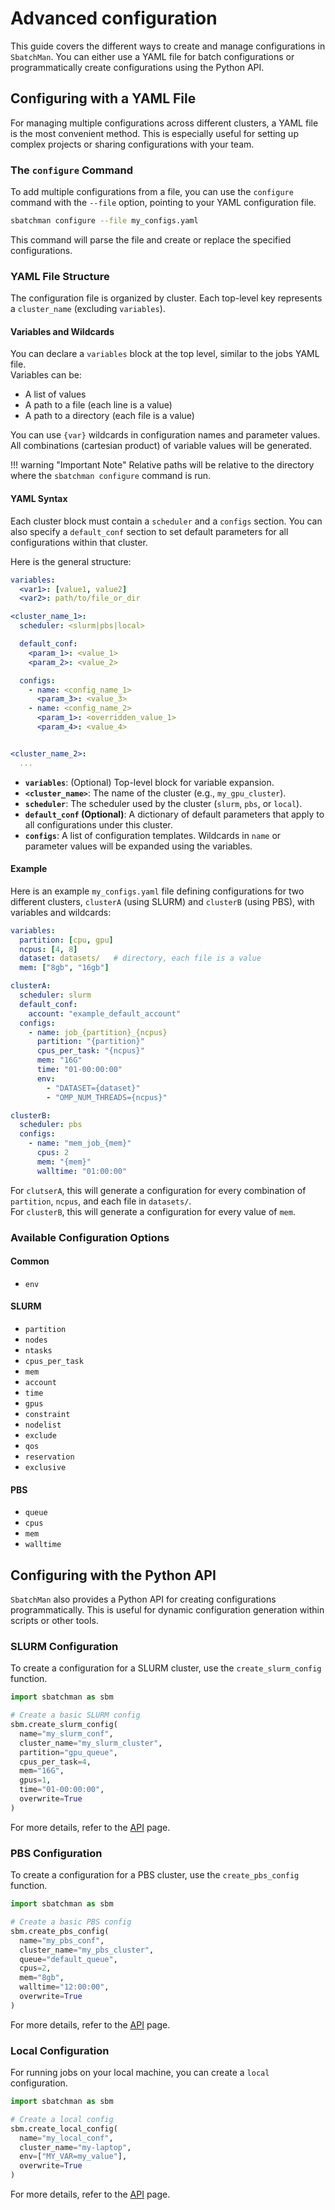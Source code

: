 # Advanced configuration

This guide covers the different ways to create and manage configurations in `SbatchMan`. You can either use a YAML file for batch configurations or programmatically create configurations using the Python API.

## Configuring with a YAML File

For managing multiple configurations across different clusters, a YAML file is the most convenient method. This is especially useful for setting up complex projects or sharing configurations with your team.

### The `configure` Command

To add multiple configurations from a file, you can use the `configure` command with the `--file` option, pointing to your YAML configuration file.

```bash
sbatchman configure --file my_configs.yaml
```

This command will parse the file and create or replace the specified configurations.

### YAML File Structure

The configuration file is organized by cluster. Each top-level key represents a `cluster_name` (excluding `variables`).

#### Variables and Wildcards

You can declare a `variables` block at the top level, similar to the jobs YAML file.  
Variables can be:

- A list of values
- A path to a file (each line is a value)
- A path to a directory (each file is a value)

You can use `{var}` wildcards in configuration names and parameter values. All combinations (cartesian product) of variable values will be generated.

!!! warning "Important Note"
    Relative paths will be relative to the directory where the `sbatchman configure` command is run. 

#### YAML Syntax

Each cluster block must contain a `scheduler` and a `configs` section. You can also specify a `default_conf` section to set default parameters for all configurations within that cluster.

Here is the general structure:

```yaml
variables:
  <var1>: [value1, value2]
  <var2>: path/to/file_or_dir

<cluster_name_1>:
  scheduler: <slurm|pbs|local>

  default_conf:
    <param_1>: <value_1>
    <param_2>: <value_2>

  configs:
    - name: <config_name_1>
      <param_3>: <value_3>
    - name: <config_name_2>
      <param_1>: <overridden_value_1>
      <param_4>: <value_4>


<cluster_name_2>:
  ...
```

-   **`variables`**: (Optional) Top-level block for variable expansion.
-   **`<cluster_name>`**: The name of the cluster (e.g., `my_gpu_cluster`).
-   **`scheduler`**: The scheduler used by the cluster (`slurm`, `pbs`, or `local`).
-   **`default_conf` (Optional)**: A dictionary of default parameters that apply to all configurations under this cluster.
-   **`configs`**: A list of configuration templates. Wildcards in `name` or parameter values will be expanded using the variables.

#### Example

Here is an example `my_configs.yaml` file defining configurations for two different clusters, `clusterA` (using SLURM) and `clusterB` (using PBS), with variables and wildcards:

```yaml
variables:
  partition: [cpu, gpu]
  ncpus: [4, 8]
  dataset: datasets/   # directory, each file is a value
  mem: ["8gb", "16gb"]

clusterA:
  scheduler: slurm
  default_conf:
    account: "example_default_account"
  configs:
    - name: job_{partition}_{ncpus}
      partition: "{partition}"
      cpus_per_task: "{ncpus}"
      mem: "16G"
      time: "01-00:00:00"
      env:
        - "DATASET={dataset}"
        - "OMP_NUM_THREADS={ncpus}"

clusterB:
  scheduler: pbs
  configs:
    - name: "mem_job_{mem}"
      cpus: 2
      mem: "{mem}"
      walltime: "01:00:00"
```

For `clutserA`, this will generate a configuration for every combination of `partition`, `ncpus`, and each file in `datasets/`.  
For `clusterB`, this will generate a configuration for every value of `mem`.

### Available Configuration Options

#### Common

* `env`

#### SLURM

* `partition`
* `nodes`
* `ntasks`
* `cpus_per_task`
* `mem`
* `account`
* `time`
* `gpus`
* `constraint`
* `nodelist`
* `exclude`
* `qos`
* `reservation`
* `exclusive`

#### PBS

* `queue`
* `cpus`
* `mem`
* `walltime`

## Configuring with the Python API

`SbatchMan` also provides a Python API for creating configurations programmatically. This is useful for dynamic configuration generation within scripts or other tools.

### SLURM Configuration

To create a configuration for a SLURM cluster, use the `create_slurm_config` function.

```python
import sbatchman as sbm

# Create a basic SLURM config
sbm.create_slurm_config(
  name="my_slurm_conf",
  cluster_name="my_slurm_cluster",
  partition="gpu_queue",
  cpus_per_task=4,
  mem="16G",
  gpus=1,
  time="01-00:00:00",
  overwrite=True
)
```

For more details, refer to the [API](../api.md/#sbatchman.create_slurm_config) page.

### PBS Configuration

To create a configuration for a PBS cluster, use the `create_pbs_config` function.

```python
import sbatchman as sbm

# Create a basic PBS config
sbm.create_pbs_config(
  name="my_pbs_conf",
  cluster_name="my_pbs_cluster",
  queue="default_queue",
  cpus=2,
  mem="8gb",
  walltime="12:00:00",
  overwrite=True
)
```

For more details, refer to the [API](../api.md/#sbatchman.create_pbs_config) page.

### Local Configuration

For running jobs on your local machine, you can create a `local` configuration.

```python
import sbatchman as sbm

# Create a local config
sbm.create_local_config(
  name="my_local_conf",
  cluster_name="my-laptop",
  env=["MY_VAR=my_value"],
  overwrite=True
)
```

For more details, refer to the [API](../api.md/#sbatchman.create_local_config) page.